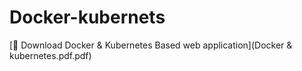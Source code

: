 # Docker-kubernets
[📄 Download Docker & Kubernetes Based web application](Docker & kubernetes.pdf.pdf)
